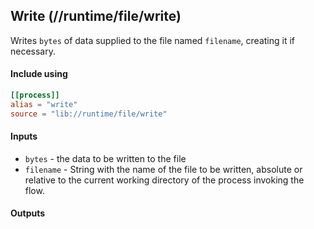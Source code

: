 ## Write (//runtime/file/write)
Writes `bytes` of data supplied to the file named `filename`, creating it if necessary.

#### Include using
```toml
[[process]]
alias = "write"
source = "lib://runtime/file/write"
```

#### Inputs
* `bytes` - the data to be written to the file
* `filename` - String with the name of the file to be written, absolute or relative to the current working
directory of the process invoking the flow.

#### Outputs